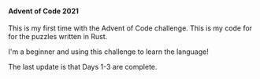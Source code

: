 #### Advent of Code 2021
This is my first time with the Advent of Code challenge.  This is my code for for the puzzles written in Rust.

I'm a beginner and using this challenge to learn the language! 

The last update is that Days 1-3 are complete.

